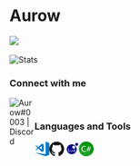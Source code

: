 # Aurow

<a href="https://discord.gg/7zJTPxkCvv" rel="nofollow"><img src="https://img.shields.io/discord/836630498863611915?label=Discord&style=for-the-badge"  style="max-width:100%;"></a>

![Stats](https://github-readme-stats.vercel.app/api?username=AurowB&amp;show_icons=true&amp;count_private=true)


### Connect with me

[<img align="left" alt="Aurow#0003 | Discord" width="44px" src="https://i.ibb.co/YtNhB1V/icons8-discord-new-logo-48.png" />][discord]

[discord]: https://discord.gg/7zJTPxkCvv

<br>

### Languages and Tools

<img align="left" alt="Visual Studio Code" width="26px" src="https://raw.githubusercontent.com/github/explore/80688e429a7d4ef2fca1e82350fe8e3517d3494d/topics/visual-studio-code/visual-studio-code.png" />
<img align="left" alt="Github" width="26px" src="https://raw.githubusercontent.com/github/explore/78df643247d429f6cc873026c0622819ad797942/topics/github/github.png" />
<img align="left" alt="Lua" width="26px" src="https://raw.githubusercontent.com/github/explore/80688e429a7d4ef2fca1e82350fe8e3517d3494d/topics/lua/lua.png" />
<img align="left" alt="C#" width="26px" src="https://raw.githubusercontent.com/github/explore/78df643247d429f6cc873026c0622819ad797942/topics/csharp/csharp.png" />
 
